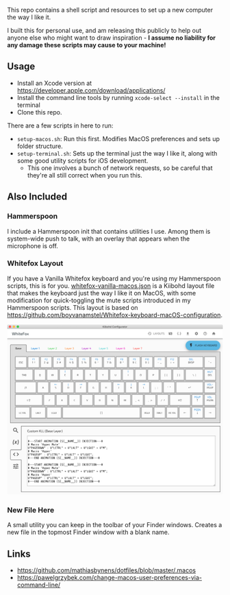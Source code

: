 This repo contains a shell script and resources to set up a new computer the way I like it.

I built this for personal use, and am releasing this publicly to help out anyone else who might want to draw inspiration - **I assume no liability for any damage these scripts may cause to your machine!**

## Usage

- Install an Xcode version at https://developer.apple.com/download/applications/
- Install the command line tools by running `xcode-select --install` in the terminal
- Clone this repo.

There are a few scripts in here to run:
- `setup-macos.sh`: Run this first. Modifies MacOS preferences and sets up folder structure.
- `setup-terminal.sh`: Sets up the terminal just the way I like it, along with some good utility scripts for iOS development.
    * This one involves a bunch of network requests, so be careful that they're all still correct when you run this.

## Also Included
### Hammerspoon
I include a Hammerspoon init that contains utilities I use. Among them is system-wide push to talk, with an overlay that appears when the microphone is off.

### Whitefox Layout
If you have a Vanilla Whitefox keyboard and you're using my Hammerspoon scripts, this is for you. [whitefox-vanilla-macos.json](/files/optional/whitefox-vanilla-macos.json) is a Kiibohd layout file that makes the keyboard just the way I like it on MacOS, with some modification for quick-toggling the mute scripts introduced in my Hammerspoon scripts. This layout is based on https://github.com/boyvanamstel/Whitefox-keyboard-macOS-configuration.

![alt text][whitefox-preview]

### New File Here
A small utility you can keep in the toolbar of your Finder windows. Creates a new file in the topmost Finder window with a blank name.

## Links
* https://github.com/mathiasbynens/dotfiles/blob/master/.macos
* https://pawelgrzybek.com/change-macos-user-preferences-via-command-line/


<!-- References for links -->
[whitefox-preview]: /misc/whitefox-layout-preview.png "Whitefox Layout Preview"
